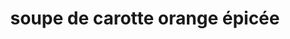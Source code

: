 ---
title: soupe de carotte orange épicée
draft: false
layout: recettes
type: entree
categories:
  - Soupe
regime:
  - vegan
  - sans-gluten
cuisson: Oui
temperature: Chaud
plate: 100
check: Oui
checkAlwaysOk: false
ingredients:
  legumes:
    - title: Oignon
      quantite: 5
      unit: Kg
    - title: Carotte
      quantite: 12
      unit: Kg
  lof:
    - title: Crème soja
      quantite: 1.5
      unit: litre
    - title: Huile végétale
      quantite: 250
      unit: ml
  frais: []
  epices:
    - title: mélange 4 épices
      quantite: 75
      unit: grammes
    - title: Curry
      quantite: 75
      unit: grammes
  autres: []
  sucres:
    - title: Jus d'orange
      quantite: 4
      unit: litre
preparation: >-
  laver et brosser les carottes puis les râper .


  couper les oignons pas forcément très finement


  faire revenir les oignons et les épices dans l'huile quand il sont légèrement dorés ajouter les carottes


  ajouter l'eau et laisser cuire 30 mn


  mélanger le jus d'orange et la crème de soja les inclure dans la soupe et mixer le tout


  à faire refroidir au moins une heure si servie froide
publishDate: 2025-06-15T12:40:00.000Z
uuid: ut8sxh77
titleslug: soupe-de-carotte-orange-epicee_ut8sxh77
---
